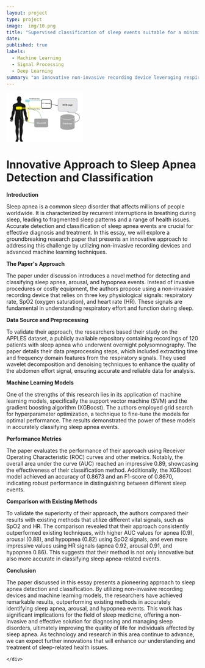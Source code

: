 ```yaml
---
layout: project
type: project
image:  img/10.png
title: "Supervised classification of sleep events suitable for a minimized home-operated recording system"
date: 
published: true
labels:
  - Machine Learning
  - Signal Processing
  - Deep Learning
summary: "an innovative non-invasive recording device leveraging respiratory rate, SpO2, and heart rate data to accurately classify sleep apnea, arousal, and hypopnea events, outperforming existing methods with impressive AUC values."
---
```

<html>

<head>
    <title>Innovative Approach to Sleep Apnea Detection and Classification</title>
</head>
<body>
  <div class="text-center p-4">
  <img width="200px" src="../img/10.png" class="img-thumbnail" >
</div>



<body>

<h1>Innovative Approach to Sleep Apnea Detection and Classification</h1>

<p><strong>Introduction</strong></p>

<p>Sleep apnea is a common sleep disorder that affects millions of people worldwide. It is characterized by recurrent interruptions in breathing during sleep, leading to fragmented sleep patterns and a range of health issues. Accurate detection and classification of sleep apnea events are crucial for effective diagnosis and treatment. In this essay, we will explore a groundbreaking research paper that presents an innovative approach to addressing this challenge by utilizing non-invasive recording devices and advanced machine learning techniques.</p>

<p><strong>The Paper's Approach</strong></p>

<p>The paper under discussion introduces a novel method for detecting and classifying sleep apnea, arousal, and hypopnea events. Instead of invasive procedures or costly equipment, the authors propose using a non-invasive recording device that relies on three key physiological signals: respiratory rate, SpO2 (oxygen saturation), and heart rate (HR). These signals are fundamental in understanding respiratory effort and function during sleep.</p>

<p><strong>Data Source and Preprocessing</strong></p>

<p>To validate their approach, the researchers based their study on the APPLES dataset, a publicly available repository containing recordings of 120 patients with sleep apnea who underwent overnight polysomnography. The paper details their data preprocessing steps, which included extracting time and frequency domain features from the respiratory signals. They used wavelet decomposition and denoising techniques to enhance the quality of the abdomen effort signal, ensuring accurate and reliable data for analysis.</p>

<p><strong>Machine Learning Models</strong></p>

<p>One of the strengths of this research lies in its application of machine learning models, specifically the support vector machine (SVM) and the gradient boosting algorithm (XGBoost). The authors employed grid search for hyperparameter optimization, a technique to fine-tune the models for optimal performance. The results demonstrated the power of these models in accurately classifying sleep apnea events.</p>

<p><strong>Performance Metrics</strong></p>

<p>The paper evaluates the performance of their approach using Receiver Operating Characteristic (ROC) curves and other metrics. Notably, the overall area under the curve (AUC) reached an impressive 0.89, showcasing the effectiveness of their classification method. Additionally, the XGBoost model achieved an accuracy of 0.8673 and an F1-score of 0.8670, indicating robust performance in distinguishing between different sleep events.</p>

<p><strong>Comparison with Existing Methods</strong></p>

<p>To validate the superiority of their approach, the authors compared their results with existing methods that utilize different vital signals, such as SpO2 and HR. The comparison revealed that their approach consistently outperformed existing techniques, with higher AUC values for apnea (0.9), arousal (0.88), and hypopnea (0.82) using SpO2 signals, and even more impressive values using HR signals (apnea 0.92, arousal 0.91, and hypopnea 0.86). This suggests that their method is not only innovative but also more accurate in classifying sleep apnea-related events.</p>

<p><strong>Conclusion</strong></p>

<p>The paper discussed in this essay presents a pioneering approach to sleep apnea detection and classification. By utilizing non-invasive recording devices and machine learning models, the researchers have achieved remarkable results, outperforming existing methods in accurately identifying sleep apnea, arousal, and hypopnea events. This work has significant implications for the field of sleep medicine, offering a non-invasive and effective solution for diagnosing and managing sleep disorders, ultimately improving the quality of life for individuals affected by sleep apnea. As technology and research in this area continue to advance, we can expect further innovations that will enhance our understanding and treatment of sleep-related health issues.</p>

</body>
</html>

    </div>
</body>
</html>
